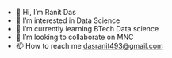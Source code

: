- 👋 Hi, I’m Ranit Das
- 👀 I’m interested in Data Science 
- 🌱 I’m currently learning BTech Data science 
- 💞️ I’m looking to collaborate on MNC 
- 📫 How to reach me dasranit493@gmail.com

<!---
dasranit/dasranit is a ✨ special ✨ repository because its `README.md` (this file) appears on your GitHub profile.
You can click the Preview link to take a look at your changes.
--->
